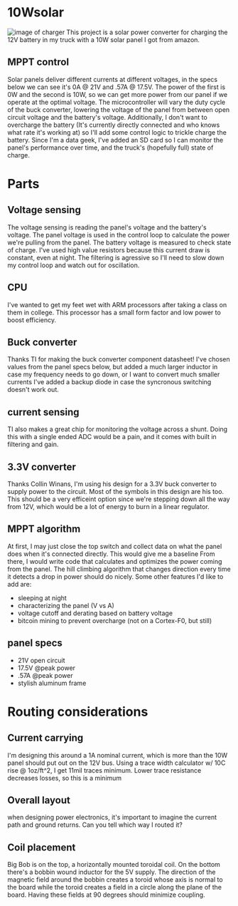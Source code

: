 # 10Wsolar
![image of charger](Http://michael-turner.ee/images/Dash.jpg)
This project is a solar power converter for charging the 12V battery in my truck with a 10W solar panel I got from amazon. 
## MPPT control
Solar panels deliver different currents at different voltages, in the specs below we can see it's 0A @ 21V and .57A @ 17.5V.
 The power of the first is 0W and the second is 10W, so we can get more power from our panel if we operate at the optimal voltage.
 The microcontroller will vary the duty cycle of the buck converter, lowering the voltage of the panel from between open circuit voltage and the battery's voltage.
 Additionally, I don't want to overcharge the battery (It's currently directly connected and who knows what rate it's working at) so I'll add some control logic to trickle charge the battery.
 Since I'm a data geek, I've added an SD card so I can monitor the panel's performance over time, and the truck's (hopefully full) state of charge.
 # Parts
 
 ## Voltage sensing
 The voltage sensing is reading the panel's voltage and the battery's voltage. The panel voltage is used in the control loop to calculate the power we're pulling from the panel. The battery voltage is measured to check state of charge.
 I've used high value resistors because this current draw is constant, even at night. The filtering is agressive so I'll need to slow down my control loop and watch out for oscillation.

 ## CPU
 I've wanted to get my feet wet with ARM processors after taking a class on them in college. This processor has a small form factor and low power to boost efficiency.
 
## Buck converter
Thanks TI for making the buck converter component datasheet! I've chosen values from the panel specs below, but added a much larger inductor in case my frequency needs to go down, or I want to convert much smaller currents
I've added a backup diode in case the syncronous switching doesn't work out. 
 
## current sensing
TI also makes a great chip for monitoring the voltage across a shunt. Doing this with a single ended ADC would be a pain, and it comes with built in filtering and gain. 

## 3.3V converter
Thanks Collin Winans, I'm using his design for a 3.3V buck converter to supply power to the circuit. Most of the symbols in this design are his too.
This should be a very efficeint option since we're stepping down all the way from 12V, which would be a lot of energy to burn in a linear regulator.

## MPPT algorithm
At first, I may just close the top switch and collect data on what the panel does when it's connected directly. This would give me a baseline
From there, I would write code that calculates and optimizes the power coming from the panel. 
The hill climbing algorithm that changes direction every time it detects a drop in power should do nicely. 
Some other features I'd like to add are:
- sleeping at night
- characterizing the panel (V vs A)
- voltage cutoff and derating based on battery voltage
- bitcoin mining to prevent overcharge (not on a Cortex-F0, but still)

## panel specs
- 21V open circuit
- 17.5V @peak power
- .57A 	@peak power
- stylish aluminum frame


# Routing considerations

## Current carrying
I'm designing this around a 1A nominal current, which is more than the 10W panel should put out on the 12V bus. Using a trace width calculator w/ 10C rise @ 1oz/ft^2, I get 11mil traces minimum. Lower trace resistance decreases losses, so this is a minimum

## Overall layout
when designing power electronics, it's important to imagine the current path and ground returns. Can you tell which way I routed it?

## Coil placement
 Big Bob is on the top, a horizontally mounted toroidal coil. On the bottom there's a bobbin wound inductor for the 5V supply.
 The direction of the magnetic field around the bobbin creates a toroid whose axis is normal to the board while the toroid creates a field in a circle along the plane of the board.
 Having these fields at 90 degrees should minimize coupling.

